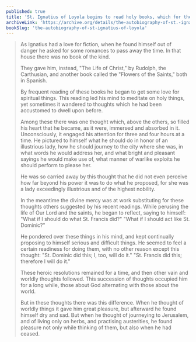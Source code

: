 ```yaml
---
published: true
title: 'St. Ignatius of Loyola begins to read holy books, which for the first time gives him true peace'
archiveLink: 'https://archive.org/details/the-autobiography-of-st.-ignatius-of-loyola/page/23?view=theater'
bookSlug: 'the-autobiography-of-st-ignatius-of-loyola'
---
```


> As Ignatius had a love for fiction, when he found himself out of danger he asked for some romances to pass away the time. In that house there was no book of the kind.
>
> They gave him, instead, "The Life of Christ," by Rudolph, the Carthusian, and another book called the "Flowers of the Saints," both in Spanish.
>
> By frequent reading of these books he began to get some love for spiritual things. This reading led his mind to meditate on holy things, yet sometimes it wandered to thoughts which he had been accustomed to dwell upon before.
>
> Among these there was one thought which, above the others, so filled his heart that he became, as it were, immersed and absorbed in it. Unconsciously, it engaged his attention for three and four hours at a time. He pictured to himself what he should do in honor of an illustrious lady, how he should journey to the city where she was, in what words he would address her, and what bright and pleasant sayings he would make use of, what manner of warlike exploits he should perform to please her.
>
> He was so carried away by this thought that he did not even perceive how far beyond his power it was to do what he proposed, for she was a lady exceedingly illustrious and of the highest nobility.
>
> In the meantime the divine mercy was at work substituting for these thoughts others suggested by his recent readings. While perusing the life of Our Lord and the saints, he began to reflect, saying to himself: "What if I should do what St. Francis did?" "What if I should act like St. Dominic?"
>
> He pondered over these things in his mind, and kept continually proposing to himself serious and difficult things. He seemed to feel a certain readiness for doing them, with no other reason except this thought: "St. Dominic did this; I, too, will do it." "St. Francis did this; therefore I will do it."
>
> These heroic resolutions remained for a time, and then other vain and worldly thoughts followed. This succession of thoughts occupied him for a long while, those about God alternating with those about the world.
>
> But in these thoughts there was this difference. When he thought of worldly things it gave him great pleasure, but afterward he found himself dry and sad. But when he thought of journeying to Jerusalem, and of living only on herbs, and practising austerities, he found pleasure not only while thinking of them, but also when he had ceased.
